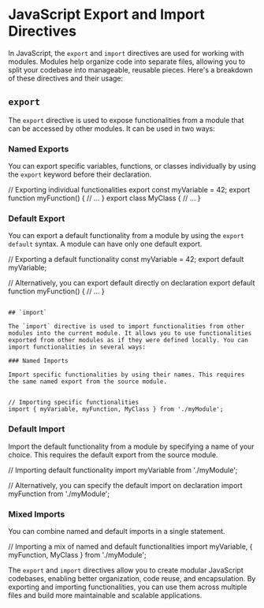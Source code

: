 


# JavaScript Export and Import Directives

In JavaScript, the `export` and `import` directives are used for working with modules. Modules help organize code into separate files, allowing you to split your codebase into manageable, reusable pieces. Here's a breakdown of these directives and their usage:

## `export`

The `export` directive is used to expose functionalities from a module that can be accessed by other modules. It can be used in two ways:

### Named Exports

You can export specific variables, functions, or classes individually by using the `export` keyword before their declaration.


// Exporting individual functionalities
export const myVariable = 42;
export function myFunction() {
  // ...
}
export class MyClass {
  // ...
}


### Default Export

You can export a default functionality from a module by using the `export default` syntax. A module can have only one default export.


// Exporting a default functionality
const myVariable = 42;
export default myVariable;

// Alternatively, you can export default directly on declaration
export default function myFunction() {
  // ...
}
```

## `import`

The `import` directive is used to import functionalities from other modules into the current module. It allows you to use functionalities exported from other modules as if they were defined locally. You can import functionalities in several ways:

### Named Imports

Import specific functionalities by using their names. This requires the same named export from the source module.


// Importing specific functionalities
import { myVariable, myFunction, MyClass } from './myModule';
```

### Default Import

Import the default functionality from a module by specifying a name of your choice. This requires the default export from the source module.


// Importing default functionality
import myVariable from './myModule';

// Alternatively, you can specify the default import on declaration
import myFunction from './myModule';


### Mixed Imports

You can combine named and default imports in a single statement.


// Importing a mix of named and default functionalities
import myVariable, { myFunction, MyClass } from './myModule';


The `export` and `import` directives allow you to create modular JavaScript codebases, enabling better organization, code reuse, and encapsulation. By exporting and importing functionalities, you can use them across multiple files and build more maintainable and scalable applications.

